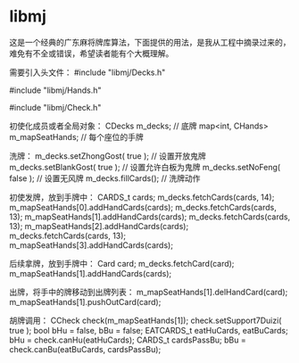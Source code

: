 # libmj

这是一个经典的广东麻将牌库算法，下面提供的用法，是我从工程中摘录过来的，难免有不全或错误，希望读者能有个大概理解。

需要引入头文件：
#include "libmj/Decks.h"

#include "libmj/Hands.h"

#include "libmj/Check.h"

初使化成员或者全局对象：
CDecks m_decks; // 底牌
map<int, CHands> m_mapSeatHands; // 每个座位的手牌

洗牌：
m_decks.setZhongGost( true ); // 设置开放鬼牌
m_decks.setBlankGost( true ); // 设置允许白板为鬼牌
m_decks.setNoFeng( false );  // 设置无风牌
m_decks.fillCards(); // 洗牌动作

初使发牌，放到手牌中：
CARDS_t cards;
m_decks.fetchCards(cards, 14);
m_mapSeatHands[0].addHandCards(cards);
m_decks.fetchCards(cards, 13);
m_mapSeatHands[1].addHandCards(cards);
m_decks.fetchCards(cards, 13);
m_mapSeatHands[2].addHandCards(cards);
m_decks.fetchCards(cards, 13);
m_mapSeatHands[3].addHandCards(cards);

后续拿牌，放到手牌中：
Card card;
m_decks.fetchCard(card);
m_mapSeatHands[1].addHandCards(cards);

出牌，将手中的牌移动到出牌列表：
m_mapSeatHands[1].delHandCard(card);
m_mapSeatHands[1].pushOutCard(card);

胡牌调用：
CCheck check(m_mapSeatHands[1]);
check.setSupport7Duizi( true );
bool bHu = false, bBu = false;
EATCARDS_t eatHuCards, eatBuCards;
bHu = check.canHu(eatHuCards);
CARDS_t cardsPassBu;
bBu = check.canBu(eatBuCards, cardsPassBu);
